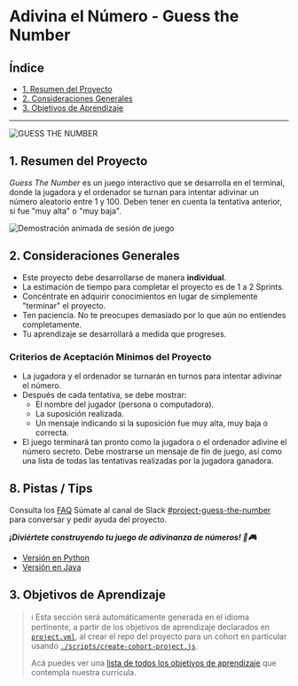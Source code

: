 # Adivina el Número - Guess the Number

## Índice

- [1. Resumen del Proyecto](#1-resumen-del-proyecto)
- [2. Consideraciones Generales](#2-consideraciones-generales)
- [3. Objetivos de Aprendizaje](#3-objetivos-de-aprendizaje)

---

![GUESS THE
NUMBER](https://firebasestorage.googleapis.com/v0/b/laboratoria-945ea.appspot.com/o/guess-the-number.png?alt=media)

## 1. Resumen del Proyecto

_Guess The Number_ es un juego interactivo que se desarrolla en el terminal,
donde la jugadora y el ordenador se turnan para intentar adivinar un número
aleatorio entre 1 y 100. Deben tener en cuenta la tentativa anterior, si fue
"muy alta" o "muy baja".

![Demostración animada de sesión de juego](https://firebasestorage.googleapis.com/v0/b/laboratoria-945ea.appspot.com/o/guess-the-number-demo.gif?alt=media)

## 2. Consideraciones Generales

- Este proyecto debe desarrollarse de manera **individual**.
- La estimación de tiempo para completar el proyecto es de 1 a 2 Sprints.
- Concéntrate en adquirir conocimientos en lugar de simplemente "terminar" el
  proyecto.
- Ten paciencia. No te preocupes demasiado por lo que aún no entiendes
  completamente.
- Tu aprendizaje se desarrollará a medida que progreses.

### **Criterios de Aceptación Mínimos del Proyecto**

- La jugadora y el ordenador se turnarán en turnos para intentar adivinar el
  número.
- Después de cada tentativa, se debe mostrar:
  * El nombre del jugador (persona o computadora).
  * La suposición realizada.
  * Un mensaje indicando si la suposición fue muy alta, muy baja o correcta.
- El juego terminará tan pronto como la jugadora o el ordenador adivine el
  número secreto. Debe mostrarse un mensaje de fin de juego, así como una lista
  de todas las tentativas realizadas por la jugadora ganadora.

## 8. Pistas / Tips

Consulta los [FAQ](./docs/FAQ.md)
Súmate al canal de Slack
[#project-guess-the-number](https://claseslaboratoria.slack.com/archives/C067E8ZT9CY)
para conversar y pedir ayuda del proyecto.

**_¡Diviértete construyendo tu juego de adivinanza de números! 🎲🎮_**

- [Versión en Python](./docs/README-python.md)
- [Versión en Java](./docs/README-java.md)

## 3. Objetivos de Aprendizaje

> ℹ️ Esta sección será automáticamente generada en el idioma pertinente, a
> partir de los objetivos de aprendizaje declarados en
> [`project.yml`](./project.yml), al crear el repo del proyecto para un cohort
> en particular usando
> [`./scripts/create-cohort-project.js`](../../scripts#create-cohort-project-coaches).
>
> Acá puedes ver una [lista de todos los objetivos de
> aprendizaje](../../learning-objectives/data.yml) que contempla nuestra
> currícula.
